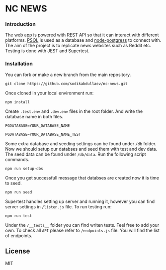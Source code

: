 # NC NEWS

### Introduction

The web app is powered with REST API so that it can interact with different platforms. [PSQL][psql] is used as a database and [node-postgress][npl] to connect with. The aim of the project is to replicate news websites such as Reddit etc. Testing is done with JEST and Supertest.

### Installation

You can fork or make a new branch from the main repository.

```
git clone https://github.com/sodikabdullaev/nc-news.git
```

Once cloned in your local environment run:

```
npm install
```

Create `.test.env` and `.dev.env` files in the root folder. And write the database name in both files.

```
PGDATABASE=YOUR_DATABASE_NAME
```

```
PGDATABASE=YOUR_DATABASE_NAME_TEST
```

Some extra database and seeding settings can be found under `/db` folder.
Now we should setup our databses and seed them with test and dev data. The seed data can be found under `/db/data`. Run the following script commands.

```
npm run setup-dbs
```

Once you get successfull message that databses are created now it is time to seed.

```
npm run seed
```

Supertest handles setting up server and running it, however you can find server settings in `/listen.js` file.
To run testing run:

```
npm run test
```

Under the `/__tests__` folder you can find writen tests. Feel free to add your own.
To check all `API` please refer to `/endpoints.js` file. You will find the list of endpoints.

## License

MIT

[//]: #
[npl]: https://node-postgres.com/
[psql]: https://www.postgresql.org/
